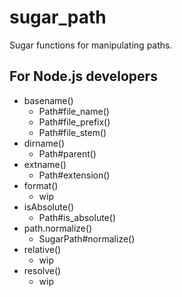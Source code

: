 # sugar_path

Sugar functions for manipulating paths.

## For Node.js developers

- basename()
  - Path#file_name()
  - Path#file_prefix()
  - Path#file_stem()
- dirname()
  - Path#parent()
- extname()
  - Path#extension()
- format()
  - wip
- isAbsolute()
  - Path#is_absolute()
- path.normalize()
  - SugarPath#normalize()
- relative()
  - wip
- resolve()
  - wip

